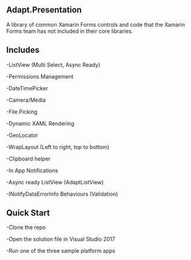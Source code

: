 ## Adapt.Presentation
A library of common Xamarin Forms controls and code that the Xamarin Forms team has not included in their core libraries. 

## Includes

-ListView (Multi Select, Async Ready)

-Permissions Management

-DateTimePicker

-Camera/Media

-File Picking

-Dynamic XAML Rendering

-GeoLocator

-WrapLayout (Left to right, top to bottom)

-Clipboard helper

-In App Notifications

-Async ready ListView (AdaptListView)

-INotifyDataErrorInfo Behaviours (Validation)

## Quick Start
-Clone the repo

-Open the solution file in Visual Studio 2017

-Run one of the three sample platform apps
